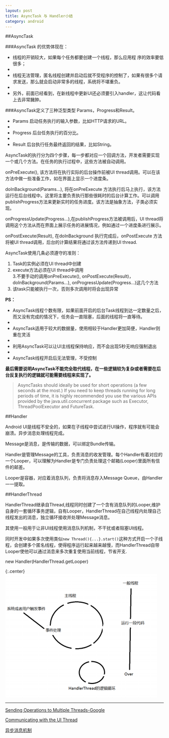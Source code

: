 ```yaml
---
layout: post
title: AsyncTask 与 Handler小结
category: android
---
```

##AsyncTask

###AsyncTask 的优势体现在：

* 线程的开销较大，如果每个任务都要创建一个线程，那么应用程 序的效率要低很多； 
* 
* 线程无法管理，匿名线程创建并启动后就不受程序的控制了，如果有很多个请求发送，那么就会启动非常多的线程，系统将不堪重负。 
* 
* 另外，前面已经看到，在新线程中更新UI还必须要引入handler，这让代码看上去非常臃肿。

###AsyncTask定义了三种泛型类型 Params，Progress和Result。

* Params 启动任务执行的输入参数，比如HTTP请求的URL。 
* 
* Progress 后台任务执行的百分比。 
* 
* Result 后台执行任务最终返回的结果，比如String。

AsyncTask的执行分为四个步骤，每一步都对应一个回调方法，开发者需要实现一个或几个方法。在任务的执行过程中，这些方法被自动调用。

onPreExecute(), 该方法将在执行实际的后台操作前被UI thread调用。可以在该方法中做一些准备工作，如在界面上显示一个进度条。 

doInBackground(Params...), 将在onPreExecute 方法执行后马上执行，该方法运行在后台线程中。这里将主要负责执行那些很耗时的后台计算工作。可以调用 publishProgress方法来更新实时的任务进度。该方法是抽象方法，子类必须实现。 

onProgressUpdate(Progress...),在publishProgress方法被调用后，UI thread将调用这个方法从而在界面上展示任务的进展情况，例如通过一个进度条进行展示。 

onPostExecute(Result), 在doInBackground 执行完成后，onPostExecute 方法将被UI thread调用，后台的计算结果将通过该方法传递到UI thread.

AsyncTask使用几条必须遵守的准则： 
1. Task的实例必须在UI thread中创建                   
2. execute方法必须在UI thread中调用                
3.不要手动的调用onPreExecute(), onPostExecute(Result)，doInBackground(Params...), onProgressUpdate(Progress...)这几个方法                     
4. 该task只能被执行一次，否则多次调用时将会出现异常

**PS：**

* AsyncTask线程个数有限，如果前面开启的后台Task线程到达一定数量之后，而又没有完成的情况下，任务会一直阻塞，后面的线程将一直等待。
* 
* AsyncTask适用于较大的数据量，使用相较于Handler更加简便，Handler则重在灵活
* 
* 利用AsyncTask可以让UI主线程保持响应，而不会出现5秒无响应强制退出
* 
* AsyncTask线程开启后无法管理，不受控制


**最后需要说明AsyncTask不能完全取代线程，在一些逻辑较为复杂或者需要在后台反复执行的逻辑就可能需要线程来实现了。**

> AsyncTasks should ideally be used for short operations (a few seconds at the most.) If you need to keep threads running for long periods of time, it is highly recommended you use the various APIs provided by the java.util.concurrent package such as Executor, ThreadPoolExecutor and FutureTask.

##Handler

Android UI是线程不安全的，如果在子线程中尝试进行UI操作，程序就有可能会崩溃。异步消息处理线程完成。

Message是消息，是传输的数据，可以绑定Bundle传输。

Handler是管理Message的工具，负责消息的收发管理。每个Handler有着对应的一个Looper，可以理解为Handler是专门负责处理这个邮箱(Looper)里面所有信件的邮差。

Looper是容器，对应着消息队列，负责将消息存入Message Queue，由Handler一一提取。

##HandlerThread

HandlerThread继承自Thread,线程同时创建了一个含有消息队列的Looper,维护自身的一套循环事务逻辑，自有Looper，HandlerThread在自己线程内处理自己线程发出的消息，独立循环接收并处理Message消息。

其使用一般用于让非UI线程使用消息队列机制，不干扰或者阻塞UI线程。

同时开发中如果多次使用类似`new Thread(){...}.start()`这种方式开启一个子线程，会创建多个匿名线程，使得程序运行起来越来越慢，而HandlerThread自带Looper使他可以通过消息来多次重复使用当前线程，节省开支.


new Handler(HandlerThread.getLooper)

{:.center}
![UIThread](/assets/img/20150717/UIThread.png)


---

[Sending Operations to Multiple Threads-Google](https://developer.android.com/intl/zh-CN/training/multiple-threads/index.html)

[Communicating with the UI Thread](https://developer.android.com/intl/zh-CN/training/multiple-threads/communicate-ui.html#Handler)

[异步消息机制](http://blog.csdn.net/guolin_blog/article/details/9991569)



